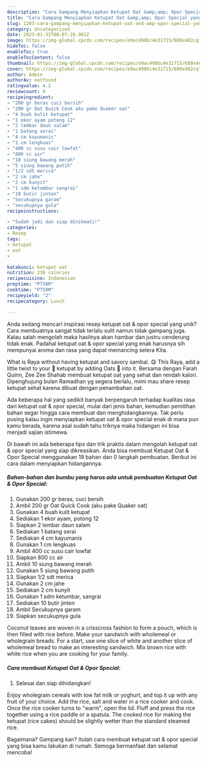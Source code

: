 ```yaml
---
description: "Cara Gampang Menyiapkan Ketupat Oat &amp;amp; Opor Special yang Mantap"
title: "Cara Gampang Menyiapkan Ketupat Oat &amp;amp; Opor Special yang Mantap"
slug: 1203-cara-gampang-menyiapkan-ketupat-oat-and-amp-opor-special-yang-mantap
category: Uncategorized
date: 2023-01-31T00:07:10.961Z
image: https://img-global.cpcdn.com/recipes/e9ac498bc4e31715/680x482cq70/ketupat-oat-opor-special-foto-resep-utama.jpg
hideToc: false
enableToc: true
enableTocContent: false
thumbnail: https://img-global.cpcdn.com/recipes/e9ac498bc4e31715/680x482cq70/ketupat-oat-opor-special-foto-resep-utama.jpg
cover: https://img-global.cpcdn.com/recipes/e9ac498bc4e31715/680x482cq70/ketupat-oat-opor-special-foto-resep-utama.jpg
author: Admin
authorAv: notfound
ratingvalue: 4.2
reviewcount: 9
recipeingredient:
- "200 gr beras cuci bersih"
- "200 gr Oat Quick Cook aku pake Quaker oat"
- "4 buah kulit ketupat"
- "1 ekor ayam potong 12"
- "2 lembar daun salam"
- "1 batang serai"
- "4 cm kayumanis"
- "1 cm lengkuas"
- "400 cc susu cair lowfat"
- "800 cc air"
- "10 siung bawang merah"
- "5 siung bawang putih"
- "1/2 sdt merica"
- "2 cm jahe"
- "2 cm kunyit"
- "1 sdm ketumbar sangrai"
- "10 butir jinten"
- "Secukupnya garam"
- "secukupnya gula"
recipeinstructions:

- "Sudah jadi dan siap dinikmati!"
categories:
- Resep
tags:
- ketupat
- oat
- 

katakunci: ketupat oat  
nutrition: 236 calories
recipecuisine: Indonesian
preptime: "PT38M"
cooktime: "PT58M"
recipeyield: "2"
recipecategory: Lunch

---
```





Anda sedang mencari inspirasi resep ketupat oat &amp; opor special yang unik? Cara membuatnya sangat tidak terlalu sulit namun tidak gampang juga. Kalau salah mengolah maka hasilnya akan hambar dan justru cenderung tidak enak. Padahal ketupat oat &amp; opor special yang enak harusnya sih mempunyai aroma dan rasa yang dapat memancing selera Kita.





What is Raya without having ketupat and savory sambal. 😋 This Raya, add a little twist to your 🌟 ketupat by adding Oats 🌟 into it. Bersama dengan Farah Quinn, Zee Zee Shahab membuat ketupat oat yang sehat dan rendah kalori. Dipenghujung bulan Ramadhan yg segera berlalu, mimi mau share resep ketupat sehat karena dibuat dengan penambahan oat.

Ada beberapa hal yang sedikit banyak berpengaruh terhadap kualitas rasa dari ketupat oat &amp; opor special, mulai dari jenis bahan, kemudian pemilihan bahan segar hingga cara membuat dan menghidangkannya. Tak perlu pusing kalau ingin menyiapkan ketupat oat &amp; opor special enak di mana pun kamu berada, karena asal sudah tahu triknya maka hidangan ini bisa menjadi sajian istimewa.






Di bawah ini ada beberapa tips dan trik praktis dalam mengolah ketupat oat &amp; opor special yang siap dikreasikan. Anda bisa membuat Ketupat Oat &amp; Opor Special menggunakan 19 bahan dan 0 langkah pembuatan. Berikut ini cara dalam menyiapkan hidangannya.

<!--inarticleads1-->

##### Bahan-bahan dan bumbu yang harus ada untuk pembuatan Ketupat Oat &amp; Opor Special:

1. Gunakan 200 gr beras, cuci bersih
1. Ambil 200 gr Oat Quick Cook (aku pake Quaker oat)
1. Gunakan 4 buah kulit ketupat
1. Sediakan 1 ekor ayam, potong 12
1. Siapkan 2 lembar daun salam
1. Sediakan 1 batang serai
1. Sediakan 4 cm kayumanis
1. Gunakan 1 cm lengkuas
1. Ambil 400 cc susu cair lowfat
1. Siapkan 800 cc air
1. Ambil 10 siung bawang merah
1. Gunakan 5 siung bawang putih
1. Siapkan 1/2 sdt merica
1. Gunakan 2 cm jahe
1. Sediakan 2 cm kunyit
1. Gunakan 1 sdm ketumbar, sangrai
1. Sediakan 10 butir jinten
1. Ambil Secukupnya garam
1. Siapkan secukupnya gula


Coconut leaves are woven in a crisscross fashion to form a pouch, which is then filled with rice before. Make your sandwich with wholemeal or wholegrain breads. For a start, use one slice of white and another slice of wholemeal bread to make an interesting sandwich. Mix brown rice with white rice when you are cooking for your family. 

<!--inarticleads2-->

##### Cara membuat Ketupat Oat &amp; Opor Special:


1. Selesai dan siap dihidangkan!

Enjoy wholegrain cereals with low fat milk or yoghurt, and top it up with any fruit of your choice. Add the rice, salt and water in a rice cooker and cook. Once the rice cooker turns to &#34;warm&#34;, open the lid. Fluff and press the rice together using a rice paddle or a spatula. The cooked rice for making the ketupat (rice cakes) should be slightly wetter than the standard steamed rice. 

Bagaimana? Gampang kan? Itulah cara membuat ketupat oat &amp; opor special yang bisa kamu lakukan di rumah. Semoga bermanfaat dan selamat mencoba!
